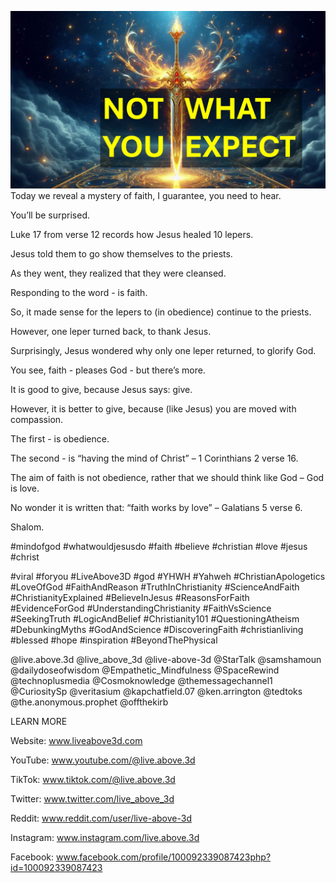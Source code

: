 ![Video cover image](../cover.jpg "cover photo")
Today we reveal a mystery of faith, I guarantee, you need to hear. 

You’ll be surprised.

Luke 17 from verse 12 records how Jesus healed 10 lepers.

Jesus told them to go show themselves to the priests.

As they went, they realized that they were cleansed.

Responding to the word - is faith.

So, it made sense for the lepers to (in obedience) continue to the priests.

However, one leper turned back, to thank Jesus.

Surprisingly, Jesus wondered why only one leper returned, to glorify God.

You see, faith - pleases God - but there’s more.

It is good to give, because Jesus says: give.

However, it is better to give, because (like Jesus) you are moved with compassion.

The first - is obedience.

The second - is “having the mind of Christ” – 1 Corinthians 2 verse 16.

The aim of faith is not obedience, rather that we should think like God – God is love.

No wonder it is written that: “faith works by love” – Galatians 5 verse 6.

Shalom.


#mindofgod #whatwouldjesusdo #faith #believe #christian #love #jesus #christ 

#viral #foryou #LiveAbove3D #god #YHWH #Yahweh #ChristianApologetics #LoveOfGod #FaithAndReason #TruthInChristianity #ScienceAndFaith #ChristianityExplained #BelieveInJesus #ReasonsForFaith #EvidenceForGod #UnderstandingChristianity #FaithVsScience #SeekingTruth #LogicAndBelief #Christianity101 #QuestioningAtheism #DebunkingMyths #GodAndScience #DiscoveringFaith #christianliving #blessed #hope #inspiration #BeyondThePhysical

@live.above.3d @live_above_3d @live-above-3d @StarTalk @samshamoun @dailydoseofwisdom @Empathetic_Mindfulness @SpaceRewind @technoplusmedia @Cosmoknowledge @themessagechannel1 @CuriositySp @veritasium @kapchatfield.07 @ken.arrington @tedtoks @the.anonymous.prophet @offthekirb 


LEARN MORE

Website: www.liveabove3d.com

YouTube: www.youtube.com/@live.above.3d

TikTok: www.tiktok.com/@live.above.3d

Twitter: www.twitter.com/live_above_3d

Reddit: www.reddit.com/user/live-above-3d

Instagram: www.instagram.com/live.above.3d

Facebook: www.facebook.com/profile/100092339087423php?id=100092339087423